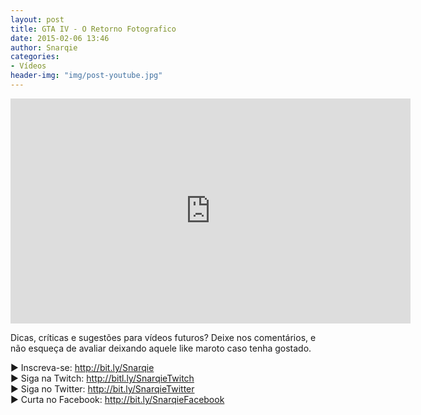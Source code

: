 ```yaml
---
layout: post
title: GTA IV - O Retorno Fotografico
date: 2015-02-06 13:46
author: Snarqie
categories:
- Vídeos
header-img: "img/post-youtube.jpg"
---
```

<iframe width="640" height="360" src="https://www.youtube.com/embed/be28Jk-gFiM?rel=0&amp;showinfo=0" frameborder="0" allowfullscreen></iframe>
<p>Dicas, críticas e sugestões para vídeos futuros? Deixe nos comentários, e não esqueça de avaliar deixando aquele like maroto caso tenha gostado.</p>
<p>
▶ Inscreva-se: <a href="http://bit.ly/Snarqie">http://bit.ly/Snarqie</a><br />
▶ Siga na Twitch: <a href="http://bitl.ly/SnarqieTwitch">http://bitl.ly/SnarqieTwitch</a><br />
▶ Siga no Twitter: <a href="http://bit.ly/SnarqieTwitter">http://bit.ly/SnarqieTwitter</a><br />
▶ Curta no Facebook: <a href="http://bit.ly/SnarqieFacebook">http://bit.ly/SnarqieFacebook</a>
</p>
